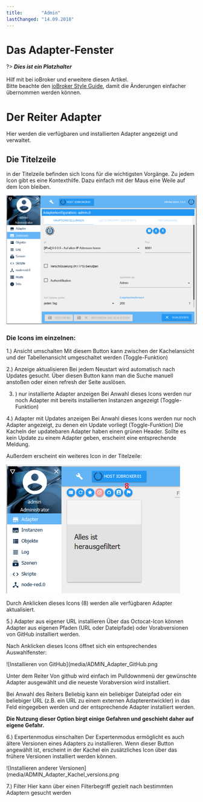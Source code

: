 ```yaml
---
title:       "Admin"
lastChanged: "14.09.2018"
---
```


# Das Adapter-Fenster

?> ***Dies ist ein Platzhalter***
   <br><br>
   Hilf mit bei ioBroker und erweitere diesen Artikel.  
   Bitte beachte den [ioBroker Style Guide](community/styleguidedoc), 
   damit die Änderungen einfacher übernommen werden können.


# Der Reiter Adapter
Hier werden die verfügbaren und installierten Adapter angezeigt und verwaltet.



## Die Titelzeile
in der Titelzeile befinden sich Icons für die wichtigsten Vorgänge. Zu jedem Icon gibt es eine Kontexthilfe. Dazu einfach mit der Maus eine Weile auf dem Icon bleiben.

![Der Reiter Admin](media/Admin_konfig_Haupteinstellungen.png)

### Die Icons im einzelnen:


1.)  Ansicht umschalten 
Mit diesem Button kann zwischen der Kachelansicht und der Tabellenansicht umgeschaltet werden (Toggle-Funktion)

2.) Anzeige aktualisieren
Bei jedem Neustart wird automatisch nach Updates gesucht. Über diesen Button kann man die Suche manuell anstoßen oder einen refresh der Seite auslösen.

3. ) nur installierte Adapter anzeigen
Bei Anwahl dieses Icons werden nur noch Adapter mit bereits installierten Instanzen angezeigt (Toggle-Funktion)

4.) Adapter mit Updates anzeigen
Bei Anwahl dieses Icons werden nur noch Adapter angezeigt, zu denen ein Update vorliegt (Toggle-Funktion)
Die Kacheln der updatebaren Adapter haben einen grünen Header. Sollte es kein Update zu einem Adapter geben, erscheint eine entsprechende Meldung.

Außerdem erscheint ein weiteres Icon in der Titelzeile:

![Der Reiter Admin](media/ADMIN_Adapter_Kachel_upgradeable.png)

Durch Anklicken dieses Icons (8) werden alle verfügbaren Adapter aktualisiert.

5.) Adapter aus eigener URL installieren
Über das Octocat-Icon können Adapter aus eigenen Pfaden (URL oder Dateipfade) oder Vorabversionen von GitHub installiert werden.

Nach Anklicken dieses Icons öffnet sich ein entsprechendes Auswahlfenster:

![Installieren von GitHub](media/ADMIN_Adapter_GitHub.png

Unter dem Reiter Von github wird einfach im Pulldownmenü der gewünschte Adapter ausgewählt und die neueste Vorabversion wird installiert.

Bei Anwahl des Reiters Beliebig kann ein beliebiger Dateipfad oder ein beliebiger URL (z.B. ein URL zu einem externen Adapterentwickler) in das Feld eingegeben werden und der entsprechende Adapter installiert werden.

**Die Nutzung dieser Option birgt einige Gefahren und geschieht daher auf eigene Gefahr.**

6.) Expertenmodus einschalten
Der Expertenmodus ermöglicht es auch ältere Versionen eines Adapters zu installieren. Wenn dieser Button angewählt ist, erscheint in der Kachel ein zusätzliches Icon über das frühere Versionen installiert werden können.

![Installieren anderer Versionen](media/ADMIN_Adapter_Kachel_versions.png


7.) Filter
Hier kann über einen Filterbegriff gezielt nach bestimmten Adaptern gesucht werden


